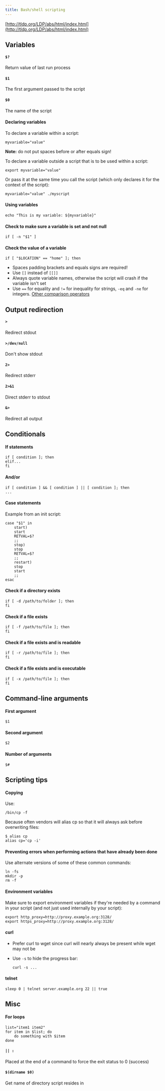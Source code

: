 ```yaml
---
title: Bash/shell scripting
---
```


[http://tldp.org/LDP/abs/html/index.html](http://tldp.org/LDP/abs/html/index.html)

## Variables

#### `$?`
Return value of last run process


#### `$1`
The first argument passed to the script


#### `$0`
The name of the script


#### Declaring variables
To declare a variable within a script:
```
myvariable="value"
```

**Note:** do not put spaces before or after equals sign!

To declare a variable outside a script that is to be used within a script:
```
export myvariable="value"
```

Or pass it at the same time you call the script (which only declares it for the context of the script):
```
myvariable="value" ./myscript
```


#### Using variables
```
echo "This is my variable: ${myvariable}"
```


#### Check to make sure a variable is set and not null
```
if [ -n "$1" ]
```


#### Check the value of a variable
```
if [ "$LOCATION" == "home" ]; then
```
- Spaces padding brackets and equals signs are required!
- Use `[]` instead of `[[]]`
- Always quote variable names, otherwise the script will crash if the variable isn't set
- Use `==` for equality and `!=` for inequality for strings, `-eq` and `-ne` for integers. [Other comparison operators](http://tldp.org/LDP/abs/html/comparison-ops.html)



## Output redirection

#### `>`
Redirect stdout


#### `>/dev/null`
Don't show stdout


#### `2>`
Redirect stderr


#### `2>&1`
Direct stderr to stdout


#### `&>`
Redirect all output



## Conditionals

#### If statements

```
if [ condition ]; then
elif...
fi
```


#### And/or
```
if [ condition ] && [ condition ] || [ condition ]; then
...
```


#### Case statements
Example from an init script:
```
case "$1" in
    start)
    start
    RETVAL=$?
    ;;
    stop)
    stop
    RETVAL=$?
    ;;
    restart)
    stop
    start
    ;;
esac
```


#### Check if a directory exists
```
if [ -d /path/to/folder ]; then
fi
```


#### Check if a file exists
```
if [ -f /path/to/file ]; then
fi
```


#### Check if a file exists and is readable
```
if [ -r /path/to/file ]; then
fi
```


#### Check if a file exists and is executable
```
if [ -x /path/to/file ]; then
fi
```



## Command-line arguments

#### First argument
```
$1
```


#### Second argument
```
$2
```


#### Number of arguments
```
$#
```



## Scripting tips

#### Copying
Use:
```
/bin/cp -f
```

Because often vendors will alias cp so that it will always ask before overwriting files:
```
$ alias cp
alias cp='cp -i'
```


#### Preventing errors when performing actions that have already been done
Use alternate versions of some of these common commands:
```
ln -fs
mkdir -p
rm -f
```


#### Environment variables
Make sure to export environment variables if they're needed by a command in your script (and not just used internally by your script):
```
export http_proxy=http://proxy.example.org:3128/
export https_proxy=http://proxy.example.org:3128/
```


#### curl
- Prefer curl to wget since curl will nearly always be present while wget may not be
- Use `-s` to hide the progress bar:

    ```
    curl -s ...
    ```


#### telnet
```
sleep 0 | telnet server.example.org 22 || true
```



## Misc

#### For loops

```
list="item1 item2"
for item in $list; do
    do something with $item
done
```


#### `|| :`
Placed at the end of a command to force the exit status to 0 (success)


#### `$(dirname $0)`
Get name of directory script resides in
